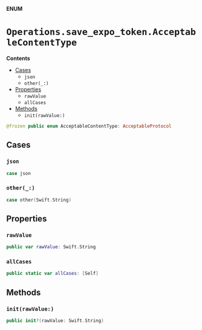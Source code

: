 **ENUM**

# `Operations.save_expo_token.AcceptableContentType`

**Contents**

- [Cases](#cases)
  - `json`
  - `other(_:)`
- [Properties](#properties)
  - `rawValue`
  - `allCases`
- [Methods](#methods)
  - `init(rawValue:)`

```swift
@frozen public enum AcceptableContentType: AcceptableProtocol
```

## Cases
### `json`

```swift
case json
```

### `other(_:)`

```swift
case other(Swift.String)
```

## Properties
### `rawValue`

```swift
public var rawValue: Swift.String
```

### `allCases`

```swift
public static var allCases: [Self]
```

## Methods
### `init(rawValue:)`

```swift
public init?(rawValue: Swift.String)
```
